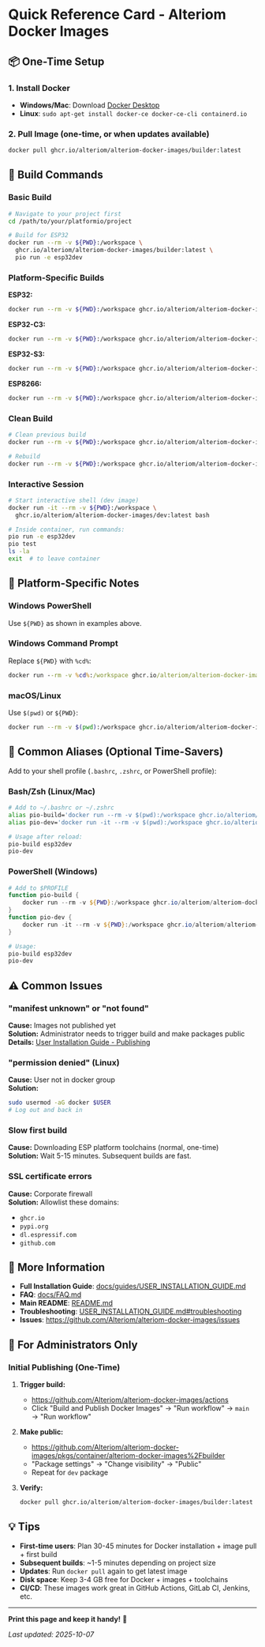 # Quick Reference Card - Alteriom Docker Images

## 📦 One-Time Setup

### 1. Install Docker
- **Windows/Mac**: Download [Docker Desktop](https://www.docker.com/products/docker-desktop/)
- **Linux**: `sudo apt-get install docker-ce docker-ce-cli containerd.io`

### 2. Pull Image (one-time, or when updates available)
```bash
docker pull ghcr.io/alteriom/alteriom-docker-images/builder:latest
```

## 🚀 Build Commands

### Basic Build
```bash
# Navigate to your project first
cd /path/to/your/platformio/project

# Build for ESP32
docker run --rm -v ${PWD}:/workspace \
  ghcr.io/alteriom/alteriom-docker-images/builder:latest \
  pio run -e esp32dev
```

### Platform-Specific Builds

**ESP32:**
```bash
docker run --rm -v ${PWD}:/workspace ghcr.io/alteriom/alteriom-docker-images/builder:latest pio run -e esp32dev
```

**ESP32-C3:**
```bash
docker run --rm -v ${PWD}:/workspace ghcr.io/alteriom/alteriom-docker-images/builder:latest pio run -e esp32-c3-devkitm-1
```

**ESP32-S3:**
```bash
docker run --rm -v ${PWD}:/workspace ghcr.io/alteriom/alteriom-docker-images/builder:latest pio run -e esp32-s3-devkitc-1
```

**ESP8266:**
```bash
docker run --rm -v ${PWD}:/workspace ghcr.io/alteriom/alteriom-docker-images/builder:latest pio run -e nodemcuv2
```

### Clean Build
```bash
# Clean previous build
docker run --rm -v ${PWD}:/workspace ghcr.io/alteriom/alteriom-docker-images/builder:latest pio run -t clean

# Rebuild
docker run --rm -v ${PWD}:/workspace ghcr.io/alteriom/alteriom-docker-images/builder:latest pio run -e esp32dev
```

### Interactive Session
```bash
# Start interactive shell (dev image)
docker run -it --rm -v ${PWD}:/workspace \
  ghcr.io/alteriom/alteriom-docker-images/dev:latest bash

# Inside container, run commands:
pio run -e esp32dev
pio test
ls -la
exit  # to leave container
```

## 🔧 Platform-Specific Notes

### Windows PowerShell
Use `${PWD}` as shown in examples above.

### Windows Command Prompt
Replace `${PWD}` with `%cd%`:
```cmd
docker run --rm -v %cd%:/workspace ghcr.io/alteriom/alteriom-docker-images/builder:latest pio run -e esp32dev
```

### macOS/Linux
Use `$(pwd)` or `${PWD}`:
```bash
docker run --rm -v $(pwd):/workspace ghcr.io/alteriom/alteriom-docker-images/builder:latest pio run -e esp32dev
```

## 📝 Common Aliases (Optional Time-Savers)

Add to your shell profile (`.bashrc`, `.zshrc`, or PowerShell profile):

### Bash/Zsh (Linux/Mac)
```bash
# Add to ~/.bashrc or ~/.zshrc
alias pio-build='docker run --rm -v $(pwd):/workspace ghcr.io/alteriom/alteriom-docker-images/builder:latest pio run -e'
alias pio-dev='docker run -it --rm -v $(pwd):/workspace ghcr.io/alteriom/alteriom-docker-images/dev:latest bash'

# Usage after reload:
pio-build esp32dev
pio-dev
```

### PowerShell (Windows)
```powershell
# Add to $PROFILE
function pio-build { 
    docker run --rm -v ${PWD}:/workspace ghcr.io/alteriom/alteriom-docker-images/builder:latest pio run -e $args
}
function pio-dev { 
    docker run -it --rm -v ${PWD}:/workspace ghcr.io/alteriom/alteriom-docker-images/dev:latest bash
}

# Usage:
pio-build esp32dev
pio-dev
```

## ⚠️ Common Issues

### "manifest unknown" or "not found"
**Cause:** Images not published yet  
**Solution:** Administrator needs to trigger build and make packages public  
**Details:** [User Installation Guide - Publishing](guides/USER_INSTALLATION_GUIDE.md#-for-administrators-publishing-requirements)

### "permission denied" (Linux)
**Cause:** User not in docker group  
**Solution:**
```bash
sudo usermod -aG docker $USER
# Log out and back in
```

### Slow first build
**Cause:** Downloading ESP platform toolchains (normal, one-time)  
**Solution:** Wait 5-15 minutes. Subsequent builds are fast.

### SSL certificate errors
**Cause:** Corporate firewall  
**Solution:** Allowlist these domains:
- `ghcr.io`
- `pypi.org`
- `dl.espressif.com`
- `github.com`

## 🔗 More Information

- **Full Installation Guide**: [docs/guides/USER_INSTALLATION_GUIDE.md](guides/USER_INSTALLATION_GUIDE.md)
- **FAQ**: [docs/FAQ.md](FAQ.md)
- **Main README**: [README.md](../README.md)
- **Troubleshooting**: [USER_INSTALLATION_GUIDE.md#troubleshooting](guides/USER_INSTALLATION_GUIDE.md#-troubleshooting)
- **Issues**: https://github.com/Alteriom/alteriom-docker-images/issues

## 🎯 For Administrators Only

### Initial Publishing (One-Time)

1. **Trigger build:**
   - https://github.com/Alteriom/alteriom-docker-images/actions
   - Click "Build and Publish Docker Images" → "Run workflow" → `main` → "Run workflow"

2. **Make public:**
   - https://github.com/Alteriom/alteriom-docker-images/pkgs/container/alteriom-docker-images%2Fbuilder
   - "Package settings" → "Change visibility" → "Public"
   - Repeat for `dev` package

3. **Verify:**
   ```bash
   docker pull ghcr.io/alteriom/alteriom-docker-images/builder:latest
   ```

## 💡 Tips

- **First-time users**: Plan 30-45 minutes for Docker installation + image pull + first build
- **Subsequent builds**: ~1-5 minutes depending on project size
- **Updates**: Run `docker pull` again to get latest image
- **Disk space**: Keep 3-4 GB free for Docker + images + toolchains
- **CI/CD**: These images work great in GitHub Actions, GitLab CI, Jenkins, etc.

---

**Print this page and keep it handy!** 📄

*Last updated: 2025-10-07*
